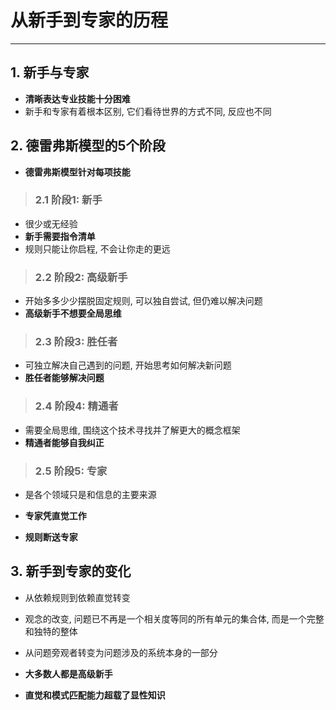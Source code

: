 # **从新手到专家的历程**
***



## **1. 新手与专家**
  * **清晰表达专业技能十分困难**
  * 新手和专家有着根本区别, 它们看待世界的方式不同, 反应也不同


## **2. 德雷弗斯模型的5个阶段**
  * **德雷弗斯模型针对每项技能**

> ### **2.1 阶段1: 新手**
  * 很少或无经验
  * **新手需要指令清单**
  * 规则只能让你启程, 不会让你走的更远

> ### **2.2 阶段2: 高级新手**
  * 开始多多少少摆脱固定规则, 可以独自尝试, 但仍难以解决问题
  * **高级新手不想要全局思维**

> ### **2.3 阶段3: 胜任者**
  * 可独立解决自己遇到的问题, 开始思考如何解决新问题
  * **胜任者能够解决问题**

> ### **2.4 阶段4: 精通者**
  * 需要全局思维, 围绕这个技术寻找并了解更大的概念框架
  * **精通者能够自我纠正**

> ### **2.5 阶段5: 专家**
  * 是各个领域只是和信息的主要来源
  * **专家凭直觉工作**


* **规则断送专家**

## **3. 新手到专家的变化**
  * 从依赖规则到依赖直觉转变
  * 观念的改变, 问题已不再是一个相关度等同的所有单元的集合体, 而是一个完整和独特的整体
  * 从问题旁观者转变为问题涉及的系统本身的一部分

* **大多数人都是高级新手**
* **直觉和模式匹配能力超载了显性知识**
